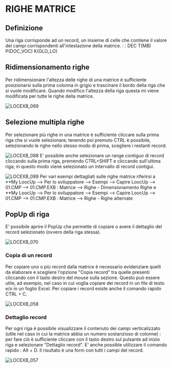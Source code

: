 # RIGHE MATRICE

## Definizione
Una riga corrisponde ad un record, un insieme di celle che contiene il valore dei campi corrispondenti all'intestazione della matrice.
 :  : DEC T(MB) P(DOC_VOC) K(GLO_LO)


## Ridimensionamento righe
Per ridimensionare l'altezza delle righe di una matrice è sufficiente posizionarsi sulla prima colonna in grigio e trascinare il bordo della riga che si vuole modificare. Quando modifico l'altezza della riga questa mi viene modificata per tutte le righe della matrice.

![LOCEXB_069](http://localhost:3000/immagini/MBDOC_OPE-LOCEXB_A3/LOCEXB_069.png)
## Selezione multipla righe
Per selezionare più righe in una matrice è sufficiente cliccare sulla prima riga che si vuole selezionare; tenendo poi premuto CTRL è possibile, selezionando le righe nello stesso modo di prima, scegliere i restanti record.

![LOCEXB_088](http://localhost:3000/immagini/MBDOC_OPE-LOCEXB_A3/LOCEXB_088.png)
 E' possibile anche selezionare un range contiguo di record cliccando sulla prima riga, premendo CTRL+SHIFT e cliccando sull'ultima riga; in questo modo viene selezionato un intervallo di record contigui.

![LOCEXB_089](http://localhost:3000/immagini/MBDOC_OPE-LOCEXB_A3/LOCEXB_089.png)
Per vari esempi dettagliati sulle righe matrice riferirsi a
**My LoocUp --> Per lo sviluppatore --> Esempi --> Capire LoocUp --> 01.CMP --> 01.CMP.EXB :  Matrice --> Righe - Dimensionamento Righe e
**My LoocUp --> Per lo sviluppatore --> Esempi --> Capire LoocUp --> 01.CMP --> 01.CMP.EXB :  Matrice --> Righe - Righe alternate

## PopUp di riga
E' possibile aprire il PopUp che permette di copiare o avere il dettaglio del record selezionato (ovvero della riga stessa).

![LOCEXB_070](http://localhost:3000/immagini/MBDOC_OPE-LOCEXB_A3/LOCEXB_070.png)

### Copia di un record
Per copiare uno o più record dalla matrice è necessario evidenziare quelli da elaborare e scegliere l'opzione "Copia record" tra quelle presenti cliccando con il tasto destro del mouse sulla sezione. Questo può essere utile, ad esempio, nel caso in cui voglia copiare dei record in un file di testo e/o in un foglio Excel. Per copiare i record esiste anche il comando rapido CTRL + C.

![LOCEXB_058](http://localhost:3000/immagini/MBDOC_OPE-LOCEXB_A3/LOCEXB_058.png)

### Dettaglio record
Per ogni riga è possibile visualizzare il contenuto dei campi verticalizzato (utile nel caso in cui la matrice abbia un numero sostanzioso di colonne) :  per fare ciò è sufficiente cliccare con il tasto destro sul pulsante ad inizio riga e selezionare "Dettaglio record".
E' anche possible utilizzare il comando rapido :  Alt + D. Il risultato è una form con tutti i campi del record.

![LOCEXB_057](http://localhost:3000/immagini/MBDOC_OPE-LOCEXB_A3/LOCEXB_057.png)
